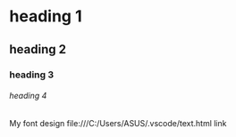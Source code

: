 # heading 1

## heading 2

### heading 3

###### heading 4

My font design file:///C:/Users/ASUS/.vscode/text.html link

